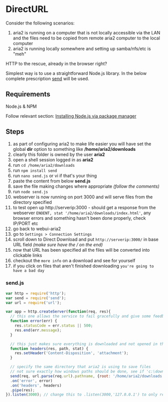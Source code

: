DirectURL
=========
Consider the following scenarios:

1. aria2 is running on a computer that is not locally accessible via the LAN and the files need to be copied from remote aria2 computer to the local computer
2. aria2 is running locally somewhere and setting up samba/nfs/etc is "meh"

HTTP to the rescue, already in the browser right?

Simplest way is to use a straightforward Node.js library. In the below complete prescription [send](https://github.com/pillarjs/send) will be used.

Requirements
------------
Node.js & NPM

Follow relevant section: [Installing Node.js via package manager](https://github.com/joyent/node/wiki/Installing-Node.js-via-package-manager)

Steps
-----
1. as part of configuring aria2 to make life easier you will have set the global **dir** option to something like **/home/aria2/downloads**
2. clearly this folder is owned by the user **aria2** 
3. open a shell session logged in as **aria2**
4. run ```cd /home/aria2/downloads```
5. run ```npm install send```
6. run ```nano send.js``` or vi if that's your thing
7. paste the content from below **send.js**
8. save the file making changes where appropriate _(follow the comments)_
9. run ```node send.js```
10. webserver is now running on port 3000 and will serve files from the directory specified
11. to test open up http://serverip:3000 - should get a response from the webserver ```ENOENT, stat '/home/aria2/downloads/index.html'```, any browser errors and something hasn't been done properly, check IP/PORT etc
12. go back to webui-aria2
13. go to ```Settings > Connection Settings```
14. scroll down to Direct Download and put ```http://serverip:3000/``` in base URL field _(make sure have the / on the end)_
15. now that URL has been specified all the files will be converted into clickable links
16. checkout the ```more info``` on a download and see for yourself
17. if you click on files that aren't finished downloading ```you're going to have a bad day```

### send.js

```js
var http = require('http');
var send = require('send');
var url = require('url');

var app = http.createServer(function(req, res){
  // this one allows the service to fail gracefully and give some feedback
  function error(err) {
    res.statusCode = err.status || 500;
    res.end(err.message);
  }

  // this just makes sure everything is downloaded and not opened in the browser
  function headers(res, path, stat) {
    res.setHeader('Content-Disposition', 'attachment');
  }

  // specify the same directory that aria2 is using to save files
  // not sure exactly how windows paths should be done, see if 'c:\downloads' works..
  send(req, url.parse(req.url).pathname, {root: '/home/aria2/downloads'})
  .on('error', error)
  .on('headers', headers)
  .pipe(res);
}).listen(3000); // change this to .listen(3000,'127.0.0.1') to only respond to localhost requests then access via SSH tunnel or put stunnel in front of it etc
```
